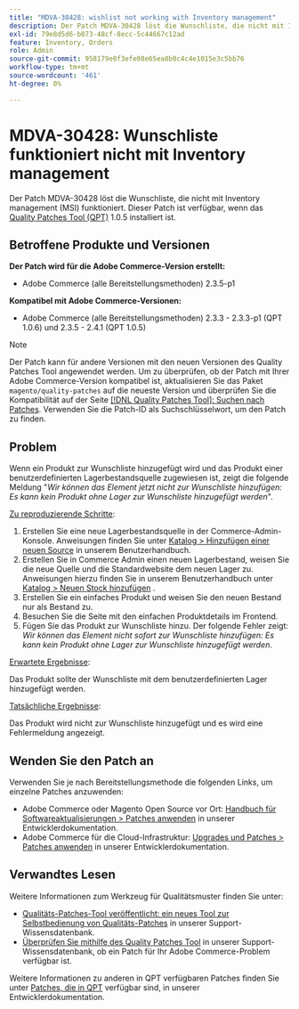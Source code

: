 ```yaml
---
title: "MDVA-30428: wishlist not working with Inventory management"
description: Der Patch MDVA-30428 löst die Wunschliste, die nicht mit Inventory management (MSI) funktioniert. Dieser Patch ist verfügbar, wenn das [Quality Patches Tool (QPT)](/help/announcements/adobe-commerce-announcements/magento-quality-patches-released-new-tool-to-self-serve-quality-patches.md) 1.0.5 installiert ist.
exl-id: 79e8d5d6-b073-48cf-8ecc-5c44667c12ad
feature: Inventory, Orders
role: Admin
source-git-commit: 958179e0f3efe08e65ea8b0c4c4e1015e3c5bb76
workflow-type: tm+mt
source-wordcount: '461'
ht-degree: 0%

---
```


# MDVA-30428: Wunschliste funktioniert nicht mit Inventory management

Der Patch MDVA-30428 löst die Wunschliste, die nicht mit Inventory management (MSI) funktioniert. Dieser Patch ist verfügbar, wenn das [Quality Patches Tool (QPT)](/help/announcements/adobe-commerce-announcements/magento-quality-patches-released-new-tool-to-self-serve-quality-patches.md) 1.0.5 installiert ist.

## Betroffene Produkte und Versionen

**Der Patch wird für die Adobe Commerce-Version erstellt:**

* Adobe Commerce (alle Bereitstellungsmethoden) 2.3.5-p1

**Kompatibel mit Adobe Commerce-Versionen:**

* Adobe Commerce (alle Bereitstellungsmethoden) 2.3.3 - 2.3.3-p1 (QPT 1.0.6) und 2.3.5 - 2.4.1 (QPT 1.0.5)

>[!NOTE]
>
>Der Patch kann für andere Versionen mit den neuen Versionen des Quality Patches Tool angewendet werden. Um zu überprüfen, ob der Patch mit Ihrer Adobe Commerce-Version kompatibel ist, aktualisieren Sie das Paket `magento/quality-patches` auf die neueste Version und überprüfen Sie die Kompatibilität auf der Seite [[!DNL Quality Patches Tool]: Suchen nach Patches](https://devdocs.magento.com/quality-patches/tool.html#patch-grid). Verwenden Sie die Patch-ID als Suchschlüsselwort, um den Patch zu finden.

## Problem

Wenn ein Produkt zur Wunschliste hinzugefügt wird und das Produkt einer benutzerdefinierten Lagerbestandsquelle zugewiesen ist, zeigt die folgende Meldung &quot;*Wir können das Element jetzt nicht zur Wunschliste hinzufügen: Es kann kein Produkt ohne Lager zur Wunschliste hinzugefügt werden*&quot;.

<u>Zu reproduzierende Schritte</u>:

1. Erstellen Sie eine neue Lagerbestandsquelle in der Commerce-Admin-Konsole. Anweisungen finden Sie unter [Katalog > Hinzufügen einer neuen Source](https://docs.magento.com/user-guide/catalog/inventory-sources-add.html?itm_source=merchdocs&amp;itm_medium=search_page&amp;itm_campaign=federated_search&amp;itm_term=new%20inventory%20source) in unserem Benutzerhandbuch.
1. Erstellen Sie in Commerce Admin einen neuen Lagerbestand, weisen Sie die neue Quelle und die Standardwebsite dem neuen Lager zu. Anweisungen hierzu finden Sie in unserem Benutzerhandbuch unter [Katalog > Neuen Stock hinzufügen](https://docs.magento.com/user-guide/catalog/inventory-stock-add.html#add-new-stock) .
1. Erstellen Sie ein einfaches Produkt und weisen Sie den neuen Bestand nur als Bestand zu.
1. Besuchen Sie die Seite mit den einfachen Produktdetails im Frontend.
1. Fügen Sie das Produkt zur Wunschliste hinzu. Der folgende Fehler zeigt: *Wir können das Element nicht sofort zur Wunschliste hinzufügen: Es kann kein Produkt ohne Lager zur Wunschliste hinzugefügt werden*.

<u>Erwartete Ergebnisse</u>:

Das Produkt sollte der Wunschliste mit dem benutzerdefinierten Lager hinzugefügt werden.

<u>Tatsächliche Ergebnisse</u>:

Das Produkt wird nicht zur Wunschliste hinzugefügt und es wird eine Fehlermeldung angezeigt.

## Wenden Sie den Patch an

Verwenden Sie je nach Bereitstellungsmethode die folgenden Links, um einzelne Patches anzuwenden:

* Adobe Commerce oder Magento Open Source vor Ort: [Handbuch für Softwareaktualisierungen > Patches anwenden](https://devdocs.magento.com/guides/v2.4/comp-mgr/patching/mqp.html) in unserer Entwicklerdokumentation.
* Adobe Commerce für die Cloud-Infrastruktur: [Upgrades und Patches > Patches anwenden](https://devdocs.magento.com/cloud/project/project-patch.html) in unserer Entwicklerdokumentation.

## Verwandtes Lesen

Weitere Informationen zum Werkzeug für Qualitätsmuster finden Sie unter:

* [Qualitäts-Patches-Tool veröffentlicht: ein neues Tool zur Selbstbedienung von Qualitäts-Patches](/help/announcements/adobe-commerce-announcements/magento-quality-patches-released-new-tool-to-self-serve-quality-patches.md) in unserer Support-Wissensdatenbank.
* [Überprüfen Sie mithilfe des Quality Patches Tool](/help/support-tools/patches-available-in-qpt-tool/check-patch-for-magento-issue-with-magento-quality-patches.md) in unserer Support-Wissensdatenbank, ob ein Patch für Ihr Adobe Commerce-Problem verfügbar ist.

Weitere Informationen zu anderen in QPT verfügbaren Patches finden Sie unter [Patches, die in QPT](https://devdocs.magento.com/quality-patches/tool.html#patch-grid) verfügbar sind, in unserer Entwicklerdokumentation.
